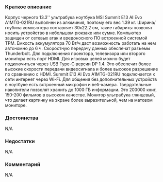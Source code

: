 ### **Краткое описание**
Корпус черного 13.3'' ультрабука ноутбука MSI Summit E13 AI Evo A1MTG-021RU выполнен из алюминия, поэтому его вес 1.39 кг. Ширина/глубина компьютера составляет 30х22.2 см, такие габариты позволят носить устройство в небольшом рюкзаке или сумке. Компьютер защищен от сетевых атак и вредоносного ПО встроенной системой ТРМ. Емкость аккумулятора 70 Вт/ч даст возможность работать на нем автономно до 6 ч. Скоростную передачу данных обеспечат разъемы Thunderbolt. Для подключения проектора, телевизора или второго монитора есть порт HDMI. Для игровых целей можно будет подключиться через USB Type-C версии DP 1.4. Это обеспечит более высокие скорости передачи видеосигнала и более высокое разрешение по сравнению с HDMI.  Summit E13 AI Evo A1MTG-021RU подключается к сети интернет через Wi-Fi. Для общения без дополнительных устройств в ноутбуке есть встроенный микрофон и веб-камера. Твердотельные накопители позволят хранить до 1000 ГБ информации. Это 200000 книг, 150-200 фильмов в высоком качестве. Монитор ультрабука глянцевый, что делает картинку на экране более выразительной, чем на матовом мониторе.

### **Достоинства**
N/A

### **Недостатки**
N/A

### **Комментарий**
N/A
